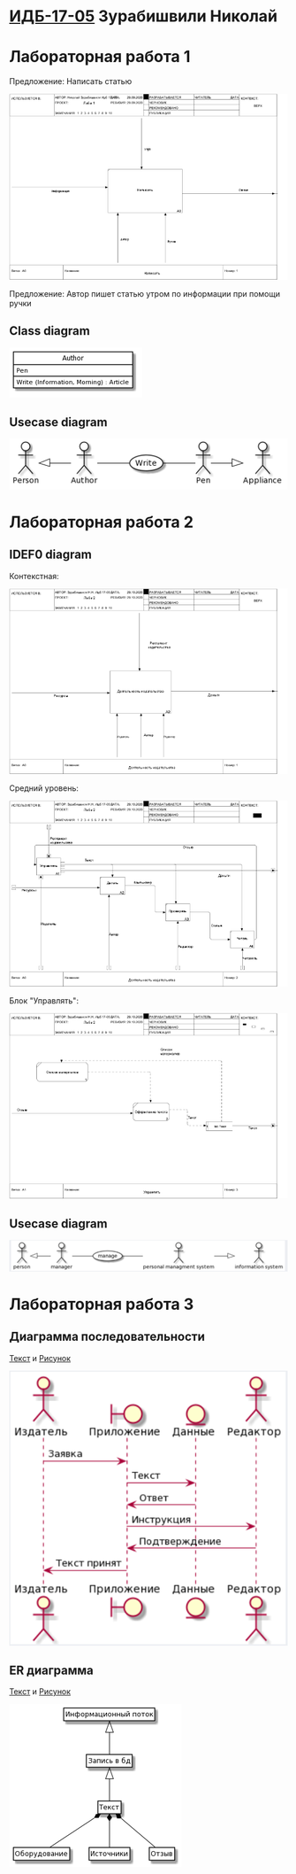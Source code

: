 
# [ИДБ-17-05](https://github.com/stankin/design-part-1/wiki/list-idb-17-05) Зурабишвили Николай

# Лабораторная работа 1
Предложение: Написать статью

![none](https://github.com/Kojimboy/ZurabishviliNikolai.github.io/blob/master/Lab1/01_A0.png)


Предложение: Автор пишет статью утром по информации при помощи ручки 


## Class diagram

![none](https://github.com/Kojimboy/ZurabishviliNikolai.github.io/blob/master/Lab1/Uml1.png)

## Usecase diagram

![none](https://github.com/Kojimboy/ZurabishviliNikolai.github.io/blob/master/Lab1/Uml2.png)

# Лабораторная работа 2
## IDEF0 diagram
Контекстная: 

![none](https://github.com/Kojimboy/ZurabishviliNikolai.github.io/blob/master/Lab2/01_A0.png)

Средний уровень: 

![none](https://github.com/Kojimboy/ZurabishviliNikolai.github.io/blob/master/Lab2/02_A0.png)

Блок "Управлять":

![none](https://github.com/Kojimboy/ZurabishviliNikolai.github.io/blob/master/Lab2/03_A1.png)

## Usecase diagram

![none](https://github.com/Kojimboy/ZurabishviliNikolai.github.io/blob/master/Lab2/Uml.png)

# Лабораторная работа 3
## Диаграмма последовательности
[Текст](https://github.com/Kojimboy/ZurabishviliNikolai.github.io/blob/master/Lab3/Diagramm) и [Рисунок](https://github.com/Kojimboy/ZurabishviliNikolai.github.io/blob/master/Lab3/Diagramm.png)

![none](https://github.com/Kojimboy/ZurabishviliNikolai.github.io/blob/master/Lab3/Diagramm.png)

## ER диаграмма
[Текст](https://github.com/Kojimboy/ZurabishviliNikolai.github.io/blob/master/Lab3/Er%20diagramm) и [Рисунок](https://github.com/Kojimboy/ZurabishviliNikolai.github.io/blob/master/Lab3/er%20diagramm.png)

![none](https://github.com/Kojimboy/ZurabishviliNikolai.github.io/blob/master/Lab3/er%20diagramm.png)
